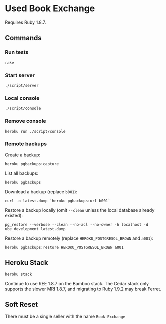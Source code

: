 # Used Book Exchange

Requires Ruby 1.8.7.

## Commands

### Run tests

    rake

### Start server

    ./script/server

### Local console

    ./script/console

### Remove console

    heroku run ./script/console

### Remote backups

Create a backup:

    heroku pgbackups:capture

List all backups:

    heroku pgbackups

Download a backup (replace `b001`):

    curl -o latest.dump `heroku pgbackups:url b001`

Restore a backup locally (omit `--clean` unless the local database already existed):

    pg_restore --verbose --clean --no-acl --no-owner -h localhost -d ube_development latest.dump

Restore a backup remotely (replace `HEROKU_POSTGRESQL_BROWN` and `a001`):

    heroku pgbackups:restore HEROKU_POSTGRESQL_BROWN a001

## Heroku Stack

    heroku stack

Continue to use REE 1.8.7 on the Bamboo stack. The Cedar stack only supports the slower MRI 1.8.7, and migrating to Ruby 1.9.2 may break Ferret.

## Soft Reset

There must be a single seller with the name `Book Exchange`
